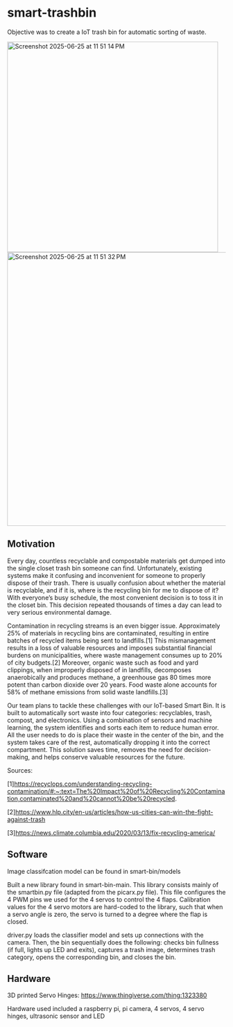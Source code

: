 # smart-trashbin

Objective was to create a IoT trash bin for automatic sorting of waste.

<img width="486" alt="Screenshot 2025-06-25 at 11 51 14 PM" src="https://github.com/user-attachments/assets/81120d4b-ad84-40b8-a99c-b8a6b0e83424" />

<img width="632" alt="Screenshot 2025-06-25 at 11 51 32 PM" src="https://github.com/user-attachments/assets/c4e34ac2-c1e2-4c24-ac8b-8b79a1943bba" />

## Motivation

Every day, countless recyclable and compostable materials get dumped into the single closet trash bin someone can find. Unfortunately, existing systems make it confusing and inconvenient for someone to properly dispose of their trash. There is usually confusion about whether the material is recyclable, and if it is, where is the recycling bin for me to dispose of it? With everyone’s busy schedule, the most convenient decision is to toss it in the closet bin. This decision repeated thousands of times a day can lead to very serious environmental damage.

Contamination in recycling streams is an even bigger issue. Approximately 25% of materials in recycling bins are contaminated, resulting in entire batches of recycled items being sent to landfills.[1] This mismanagement results in a loss of valuable resources and imposes substantial financial burdens on municipalities, where waste management consumes up to 20% of city budgets.[2] Moreover, organic waste such as food and yard clippings, when improperly disposed of in landfills, decomposes anaerobically and produces methane, a greenhouse gas 80 times more potent than carbon dioxide over 20 years. Food waste alone accounts for 58% of methane emissions from solid waste landfills.[3] 
 
Our team plans to tackle these challenges with our IoT-based Smart Bin. It is built to automatically sort waste into four categories: recyclables, trash, compost, and electronics. Using a combination of sensors and machine learning, the system identifies and sorts each item to reduce human error. All the user needs to do is place their waste in the center of the bin, and the system takes care of the rest, automatically dropping it into the correct compartment. This solution saves time, removes the need for decision-making, and helps conserve valuable resources for the future.

 Sources:
 
[1]https://recyclops.com/understanding-recycling-contamination/#:~:text=The%20Impact%20of%20Recycling%20Contamination,contaminated%20and%20cannot%20be%20recycled.

[2]https://www.hlp.city/en-us/articles/how-us-cities-can-win-the-fight-against-trash

[3]https://news.climate.columbia.edu/2020/03/13/fix-recycling-america/

## Software

Image classifcation model can be found in smart-bin/models

Built a new library found in smart-bin-main. This library consists mainly of the smartbin.py file (adapted from the picarx.py file). This file configures the 4 PWM pins we used for the 4 servos to control the 4 flaps. Calibration values for the 4 servo motors are hard-coded to the library, such that when a servo angle is zero, the servo is turned to a degree where the flap is closed. 

driver.py loads the classifier model and sets up connections with the camera. Then, the bin sequentially does the following: checks bin fullness (if full, lights up LED and exits), captures a trash image, determines trash category, opens the corresponding bin, and closes the bin. 

## Hardware

3D printed Servo Hinges: https://www.thingiverse.com/thing:1323380

Hardware used included a raspberry pi, pi camera, 4 servos, 4 servo hinges, ultrasonic sensor and LED
